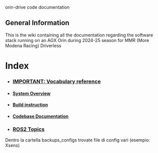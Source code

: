 orin-drive code documentation

## General Information
This is the wiki containing all the documentation regarding the software stack running on an AGX Orin during 2024-25 season for MMR (More Modena Racing) Driverless

# Index
- ### [IMPORTANT: Vocabulary reference](https://github.com/MMR-electric-driverless/orin-drive/tree/main/docs/vocabulary.md)
- #### [System Overview](https://github.com/MMR-electric-driverless/orin-drive/tree/main/docs/system-overview.md)
- #### [Build instruction](https://github.com/MMR-electric-driverless/orin-drive/tree/main/docs/setup.md)
- #### [Codebase Documentation](https://github.com/MMR-electric-driverless/orin-drive/tree/main/docs/codebase-documentation.md)
- ### [ROS2 Topics](https://github.com/MMR-electric-driverless/orin-drive/tree/main/docs/topics.md)

Dentro la cartella backups_configs trovate file di config vari (esempio: Xsens) 